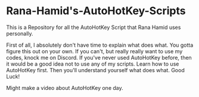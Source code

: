 # Rana-Hamid's-AutoHotKey-Scripts
This is a Repository for all the AutoHotKey Script that Rana Hamid uses personally.

First of all, I absolutely don't have time to explain what does what. You gotta figure this out on your own. If you can't, but really really want to use my codes, knock me on Discord.
If you've never used AutoHotKey before, then it would be a good idea not to use any of my scripts. Learn how to use AutoHotKey first. Then you'll understand yourself what does what. Good Luck!

Might make a video about AutoHotKey one day.

